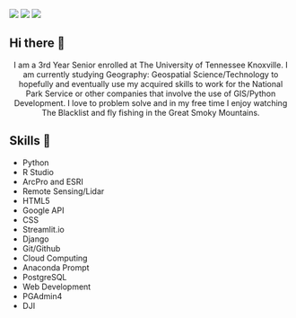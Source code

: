 ![](https://img.shields.io/github/followers/wnelso18?style=social)
[![](https://img.shields.io/badge/UTK-student-orange)](https://www.utk.edu/)
[![](https://img.shields.io/badge/My-LinkedIn-blue)](https://www.linkedin.com/in/william-jack-nelson/)

## Hi there 👋

<div align="center">I am a 3rd Year Senior enrolled at The University of Tennessee Knoxville. I am
currently studying Geography: Geospatial Science/Technology to hopefully and
eventually use my acquired skills to work for the National Park Service or other
companies that involve the use of GIS/Python Development. I love to problem solve
and in my free time I enjoy watching The Blacklist and fly fishing in the Great Smoky Mountains.</div>

## Skills 🤹

* Python              
* R Studio
* ArcPro and ESRI     
* Remote Sensing/Lidar
* HTML5               
* Google API
* CSS                 
* Streamlit.io
* Django              
* Git/Github
* Cloud Computing     
* Anaconda Prompt
* PostgreSQL          
* Web Development
* PGAdmin4            
* DJI


<!--
**wnelso18/wnelso18** is a ✨ _special_ ✨ repository because its `README.md` (this file) appears on your GitHub profile.

Here are some ideas to get you started:

- 🔭 I’m currently working on ...
- 🌱 I’m currently learning ...
- 👯 I’m looking to collaborate on ...
- 🤔 I’m looking for help with ...
- 💬 Ask me about ...
- 📫 How to reach me: ...
- 😄 Pronouns: ...
- ⚡ Fun fact: ...
-->
